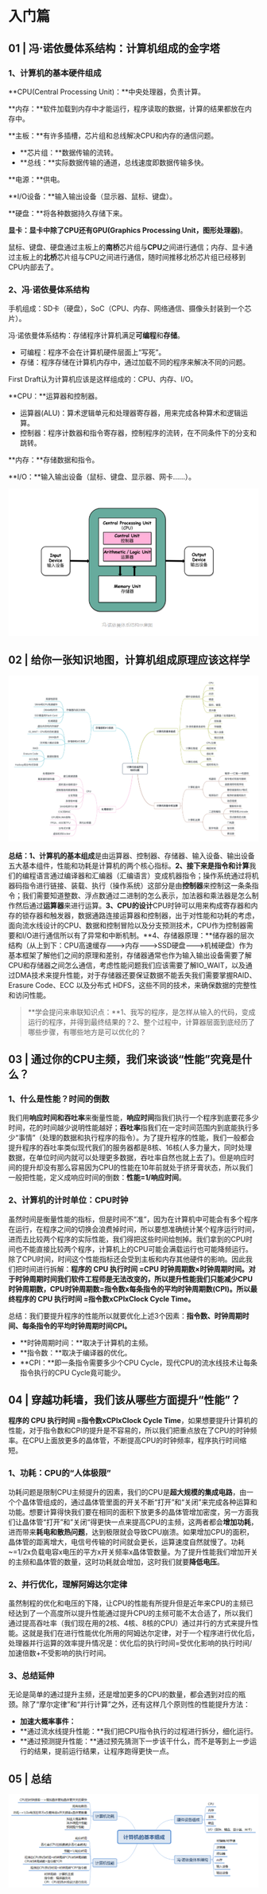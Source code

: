 # 入门篇

## 01 | 冯·诺依曼体系结构：计算机组成的金字塔

### 1、计算机的基本硬件组成

**CPU(Central Processing Unit)：**中央处理器，负责计算。

**内存：**软件加载到内存中才能运行，程序读取的数据，计算的结果都放在内存中。

**主板：**有许多插槽，芯片组和总线解决CPU和内存的通信问题。

- **芯片组：**数据传输的流转。
- **总线：**实际数据传输的通道，总线速度即数据传输多快。

**电源：**供电。

**I/O设备：**输入输出设备（显示器、鼠标、键盘）。

**硬盘：**将各种数据持久存储下来。

**显卡：**显卡中除了CPU还有**GPU(Graphics Processing Unit，图形处理器)**。

鼠标、键盘、硬盘通过主板上的**南桥**芯片组与**CPU**之间进行通信；内存、显卡通过主板上的**北桥**芯片组与CPU之间进行通信，随时间推移北桥芯片组已经移到CPU内部去了。

### 2、冯·诺依曼体系结构

手机组成：SD卡（硬盘），SoC（CPU、内存、网络通信、摄像头封装到一个芯片）。

冯·诺依曼体系结构：存储程序计算机满足**可编程**和**存储**。

- 可编程：程序不会在计算机硬件层面上“写死”。
- 存储：程序存储在计算机内存中，通过加载不同的程序来解决不同的问题。

First Draft认为计算机应该是这样组成的：CPU、内存、I/O。

**CPU：**运算器和控制器。

- 运算器(ALU)：算术逻辑单元和处理器寄存器，用来完成各种算术和逻辑运算。
- 控制器：程序计数器和指令寄存器，控制程序的流转，在不同条件下的分支和跳转。

**内存：**存储数据和指令。

**I/O：**输入输出设备（鼠标、键盘、显示器、网卡......）。

![](../images/ComOrg/入门篇/冯·诺依曼体系结构示意图.png)



## 02 | 给你一张知识地图，计算机组成原理应该这样学

![](../images/ComOrg/入门篇/组成原理知识地图.jpg)

 **总结：1、计算机的基本组成**是由运算器、控制器、存储器、输入设备、输出设备五大基本组件，性能和功耗是计算机的两个核心指标。**2、接下来是指令和计算**我们的编程语言通过编译器和汇编器（汇编语言）变成机器指令；操作系统通过将机器码指令进行链接、装载、执行（操作系统）这部分是由**控制器**来控制这一条条指令；我们需要知道整数、浮点数通过二进制的怎么表示，加法器和乘法器是怎么制作然后通过**运算器**来进行运算。**3、CPU的设计**CPU时钟可以用来构成寄存器和内存的锁存器和触发器，数据通路连接运算器和控制器，出于对性能和功耗的考虑，面向流水线设计的CPU、数据和控制冒险以及分支预测技术，CPU作为控制器需要和I/O进行通信所以有了异常和中断机制。**4、存储器原理：**储存器的层次结构（从上到下：CPU高速缓存--->内存--->SSD硬盘--->机械硬盘）作为基本框架了解他们之间的原理和差别，存储器通常也作为输入输出设备需要了解CPU和存储器之间怎么通信，考虑性能问题我们应该需要了解IO_WAIT，以及通过DMA技术来提升性能，对于存储器还要保证数据不能丢失我们需要掌握RAID、Erasure Code、ECC 以及分布式 HDFS，这些不同的技术，来确保数据的完整性和访问性能。



> **学会提问来串联知识点：**1、我写的程序，是怎样从输入的代码，变成运行的程序，并得到最终结果的？2、整个过程中，计算器层面到底经历了哪些步骤，有哪些地方是可以优化的？



## 03 | 通过你的CPU主频，我们来谈谈“性能”究竟是什么？

### 1、什么是性能？时间的倒数

我们用**响应时间和吞吐率**来衡量性能，**响应时间**指我们执行一个程序到底要花多少时间，花的时间越少说明性能越好；**吞吐率**指我们在一定时间范围内到底能执行多少“事情”（处理的数据和执行程序的指令）。为了提升程序的性能，我们一般都会提升程序的吞吐率类似现代我们的服务器都是8核、16核(人多力量大，同时处理数据，在单位时间内就可以处理更多数据，吞吐率自然也就上去了)。但是响应时间的提升却没有那么容易因为CPU的性能在10年前就处于挤牙膏状态，所以我们一般把性能，定义成响应时间的倒数：**性能=1/响应时间**。



### 2、计算机的计时单位：CPU时钟

虽然时间是衡量性能的指标，但是时间不“准”，因为在计算机中可能会有多个程序在运行，在程序之间的切换会浪费掉时间，所以要想准确统计某个程序运行时间，进而去比较两个程序的实际性能，我们得把这些时间给刨掉。我们拿到的CPU时间也不能直接比较两个程序，计算机上的CPU可能会满载运行也可能降频运行。除了CPU时间，时间这个性能指标还会受到主板和内存其他硬件的影响。因此我们把时间进行拆解：**程序的 CPU 执行时间 =CPU 时钟周期数×时钟周期时间。**对于时钟周期时间我们软件工程师是无法改变的，所以提升性能我们只能减少CPU时钟周期数，**CPU时钟周期数=指令数x每条指令的平均时钟周期数(CPI)**。所以最终**程序的 CPU 执行时间 =指令数xCPIxClock Cycle Time。**

总结：我们要提升程序的性能所以就要优化上述3个因素：**指令数、时钟周期时间、每条指令的平均时钟周期时间CPI。**

- **时钟周期时间：**取决于计算机的主频。
- **指令数：**取决于编译器的优化。
- **CPI：**即一条指令需要多少个CPU Cycle，现代CPU的流水线技术让每条指令执行的CPU Cycle竟可能少。



## 04 | 穿越功耗墙，我们该从哪些方面提升“性能”？

**程序的 CPU 执行时间 =指令数xCPIxClock Cycle Time**，如果想要提升计算机的性能，对于指令数和CPI的提升是不容易的，所以我们把重点放在了CPU的时钟频率。在CPU上面放更多的晶体管，不断提高CPU的时钟频率，程序执行时间缩短。

### 1、功耗：CPU的“人体极限”

功耗问题是限制CPU主频提升的因素，我们的CPU是**超大规模的集成电路**，由一个个晶体管组成的，通过晶体管里面的开关不断“打开”和“关闭”来完成各种运算和功能。想要计算得快我们要在相同的面积下放更多的晶体管增加密度，另一方面我们让晶体管“打开”和”关闭“得更快一点来提高CPU的主频，这两者都会**增加功耗**，进而带来**耗电和散热问题**，达到极限就会导致CPU崩溃。如果增加CPU的面积，晶体管的距离增大，电信号传输的时间就会更长，运算速度自然就慢了。功耗~=1/2x负载电容x电压的平方x开关频率x晶体管数量。为了提升性能我们增加开关的主频和晶体管的数量，这时功耗就会增加，这时我们就要**降低电压**。

### 2、并行优化，理解阿姆达尔定律

虽然制程的优化和电压的下降，让CPU的性能有所提升但是近年来CPU的主频已经达到了一个高度所以提升性能通过提升CPU的主频可能不太合适了，所以我们通过提高吞吐率（我们现在用的2核、4核、8核的CPU）通过并行的方式来提升性能。这就是我们在进行性能优化所用的阿姆达尔定律，对于一个程序进行优化后，处理器并行运算的效率提升情况是：优化后的执行时间=受优化影响的执行时间/加速倍数+不受影响的执行时间。

### 3、总结延伸

无论是简单的通过提升主频，还是增加更多的CPU的数量，都会遇到对应的瓶颈。除了“摩尔定律”和“并行计算”之外，还有这样几个原则性的性能提升方法：

- **加速大概率事件：**
- **通过流水线提升性能：**我们把CPU指令执行的过程进行拆分，细化运行。
- **通过预测提升性能：**通过预先猜测下一步该干什么，而不是等到上一步运行的结果，提前运行结果，让程序跑得更快一点。



## 05 | 总结



![](../images/ComOrg/入门篇/计算机的基本组成.png)

